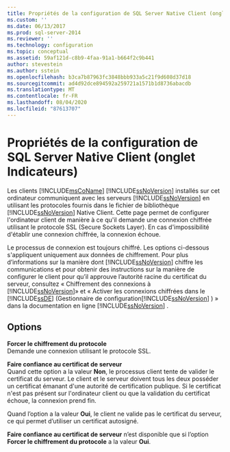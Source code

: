 ```yaml
---
title: Propriétés de la configuration de SQL Server Native Client (onglet Indicateurs) | Microsoft Docs
ms.custom: ''
ms.date: 06/13/2017
ms.prod: sql-server-2014
ms.reviewer: ''
ms.technology: configuration
ms.topic: conceptual
ms.assetid: 59af121d-c8b9-4faa-91a1-b664f2c9b441
author: stevestein
ms.author: sstein
ms.openlocfilehash: b3ca7b87963fc3848bbb933a5c21f9d608d37d18
ms.sourcegitcommit: ad4d92dce894592a259721a1571b1d8736abacdb
ms.translationtype: MT
ms.contentlocale: fr-FR
ms.lasthandoff: 08/04/2020
ms.locfileid: "87613707"
---
```

# <a name="sql-server-native-client-configuration-properties-flags-tab"></a>Propriétés de la configuration de SQL Server Native Client (onglet Indicateurs)
  Les clients [!INCLUDE[msCoName](../../includes/msconame-md.md)] [!INCLUDE[ssNoVersion](../../includes/ssnoversion-md.md)] installés sur cet ordinateur communiquent avec les serveurs [!INCLUDE[ssNoVersion](../../includes/ssnoversion-md.md)] en utilisant les protocoles fournis dans le fichier de bibliothèque [!INCLUDE[ssNoVersion](../../includes/ssnoversion-md.md)] Native Client. Cette page permet de configurer l'ordinateur client de manière à ce qu'il demande une connexion chiffrée utilisant le protocole SSL (Secure Sockets Layer). En cas d'impossibilité d'établir une connexion chiffrée, la connexion échoue.  
  
 Le processus de connexion est toujours chiffré. Les options ci-dessous s'appliquent uniquement aux données de chiffrement. Pour plus d’informations sur la manière dont [!INCLUDE[ssNoVersion](../../includes/ssnoversion-md.md)] chiffre les communications et pour obtenir des instructions sur la manière de configurer le client pour qu’il approuve l’autorité racine du certificat du serveur, consultez « Chiffrement des connexions à [!INCLUDE[ssNoVersion](../../includes/ssnoversion-md.md)]» et « Activer les connexions chiffrées dans le [!INCLUDE[ssDE](../../includes/ssde-md.md)] (Gestionnaire de configuration[!INCLUDE[ssNoVersion](../../includes/ssnoversion-md.md)] ) » dans la documentation en ligne [!INCLUDE[ssNoVersion](../../includes/ssnoversion-md.md)] .  
  
## <a name="options"></a>Options  
 **Forcer le chiffrement du protocole**  
 Demande une connexion utilisant le protocole SSL.  
  
 **Faire confiance au certificat de serveur**  
 Quand cette option a la valeur **Non**, le processus client tente de valider le certificat du serveur. Le client et le serveur doivent tous les deux posséder un certificat émanant d'une autorité de certification publique. Si le certificat n'est pas présent sur l'ordinateur client ou que la validation du certificat échoue, la connexion prend fin.  
  
 Quand l’option a la valeur **Oui**, le client ne valide pas le certificat du serveur, ce qui permet d’utiliser un certificat autosigné.  
  
 **Faire confiance au certificat de serveur** n’est disponible que si l’option **Forcer le chiffrement du protocole** a la valeur **Oui**.  
  
  
